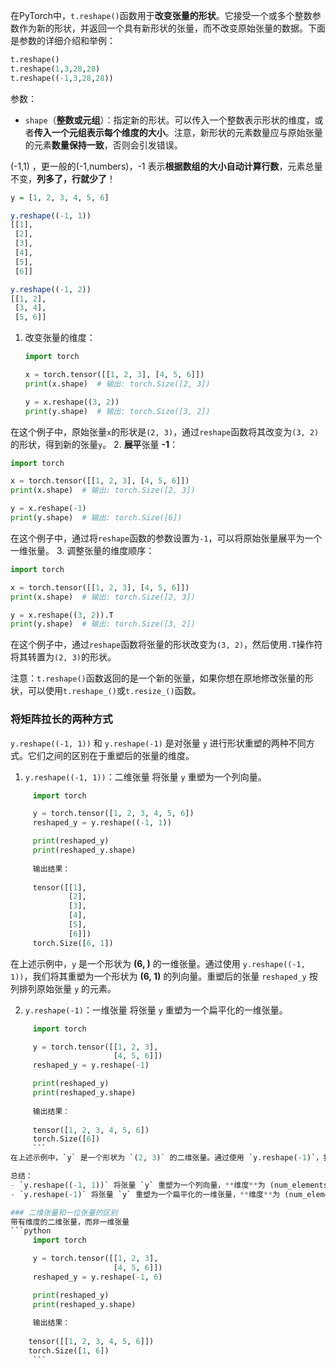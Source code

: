 在PyTorch中，`t.reshape()`函数用于**改变张量的形状**。它接受一个或多个整数参数作为新的形状，并返回一个具有新形状的张量，而不改变原始张量的数据。下面是参数的详细介绍和举例：

```python
t.reshape()
t.reshape(1,3,28,28)
t.reshape((-1,3,28,28))
```

参数：
- `shape`（**整数或元组**）：指定新的形状。可以传入一个整数表示形状的维度，或者**传入一个元组表示每个维度的大小**。注意，新形状的元素数量应与原始张量的元素**数量保持一致**，否则会引发错误。

(-1,1) ，更一般的(-1,numbers)，-1 表示**根据数组的大小自动计算行数**，元素总量不变，**列多了，行就少了**！

```R
y = [1, 2, 3, 4, 5, 6]

y.reshape((-1, 1))
[[1],
 [2],
 [3],
 [4],
 [5],
 [6]]

y.reshape((-1, 2))
[[1, 2],
 [3, 4],
 [5, 6]]
```


1. 改变张量的维度：
   ```python
   import torch

   x = torch.tensor([[1, 2, 3], [4, 5, 6]])
   print(x.shape)  # 输出: torch.Size([2, 3])

   y = x.reshape((3, 2))
   print(y.shape)  # 输出: torch.Size([3, 2])
   ```
在这个例子中，原始张量`x`的形状是`(2, 3)`，通过`reshape`函数将其改变为`(3, 2)`的形状，得到新的张量`y`。
2. **展平**张量 **-1**：
   ```python
   import torch

   x = torch.tensor([[1, 2, 3], [4, 5, 6]])
   print(x.shape)  # 输出: torch.Size([2, 3])

   y = x.reshape(-1)
   print(y.shape)  # 输出: torch.Size([6])
   ```
在这个例子中，通过将`reshape`函数的参数设置为`-1`，可以将原始张量展平为一个一维张量。
3. 调整张量的维度顺序：
   ```python
   import torch

   x = torch.tensor([[1, 2, 3], [4, 5, 6]])
   print(x.shape)  # 输出: torch.Size([2, 3])

   y = x.reshape((3, 2)).T
   print(y.shape)  # 输出: torch.Size([3, 2])
   ```
在这个例子中，通过`reshape`函数将张量的形状改变为`(3, 2)`，然后使用`.T`操作符将其转置为`(2, 3)`的形状。

注意：`t.reshape()`函数返回的是一个新的张量，如果你想在原地修改张量的形状，可以使用`t.reshape_()`或`t.resize_()`函数。

### 将矩阵拉长的两种方式
`y.reshape((-1, 1))` 和 `y.reshape(-1)` 是对张量 `y` 进行形状重塑的两种不同方式。它们之间的区别在于重塑后的张量的维度。
1. `y.reshape((-1, 1))`：二维张量
将张量 `y` 重塑为一个列向量。
```python
     import torch

     y = torch.tensor([1, 2, 3, 4, 5, 6])
     reshaped_y = y.reshape((-1, 1))

     print(reshaped_y)
     print(reshaped_y.shape)
     
     输出结果：
    
     tensor([[1],
             [2],
             [3],
             [4],
             [5],
             [6]])
     torch.Size([6, 1])
```
在上述示例中，`y` 是一个形状为 **(6, )** 的一维张量。通过使用 `y.reshape((-1, 1))`，我们将其重塑为一个形状为 **(6, 1)** 的列向量。重塑后的张量 `reshaped_y` 按列排列原始张量 `y` 的元素。

2. `y.reshape(-1)`：一维张量
将张量 `y` 重塑为一个扁平化的一维张量。
```python
     import torch

     y = torch.tensor([[1, 2, 3],
                       [4, 5, 6]])
     reshaped_y = y.reshape(-1)

     print(reshaped_y)
     print(reshaped_y.shape)
     
     输出结果：
  
     tensor([1, 2, 3, 4, 5, 6])
     torch.Size([6])
     ```
在上述示例中，`y` 是一个形状为 `(2, 3)` 的二维张量。通过使用 `y.reshape(-1)`，我们将其重塑为一个扁平化的一维张量。重塑后的张量 `reshaped_y` 将原始张量 `y` 的元素按行优先的顺序展开。

总结：
- `y.reshape((-1, 1))` 将张量 `y` 重塑为一个列向量，**维度**为 (num_elements, 1)，其中 `num_elements` 是原始张量 `y` 的元素数量。
- `y.reshape(-1)` 将张量 `y` 重塑为一个扁平化的一维张量，**维度**为 (num_elements,)，其中 `num_elements` 是原始张量 `y` 的元素数量。

### 二维张量和一位张量的区别
带有维度的二维张量，而非一维张量
```python
     import torch

     y = torch.tensor([[1, 2, 3],
                       [4, 5, 6]])
     reshaped_y = y.reshape(-1, 6)

     print(reshaped_y)
     print(reshaped_y.shape)
     
     输出结果：
  
	tensor([[1, 2, 3, 4, 5, 6]])
	torch.Size([1, 6])
     ```